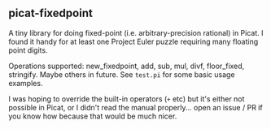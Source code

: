 ## picat-fixedpoint

A tiny library for doing fixed-point (i.e. arbitrary-precision rational) in Picat. I found it handy for at least one Project Euler puzzle requiring many floating point digits.

Operations supported: new_fixedpoint, add, sub, mul, divf, floor_fixed, stringify. Maybe others in future. See `test.pi` for some basic usage examples.

I was hoping to override the built-in operators (`+` etc) but it's either not possible in Picat, or I didn't read the manual properly... open an issue / PR if you know how because that would be much nicer.
